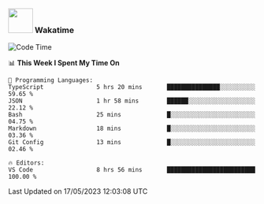 ### <img src="https://media.giphy.com/media/VgCDAzcKvsR6OM0uWg/giphy.gif" width="50"> Wakatime

  <!--START_SECTION:waka-->
![Code Time](http://img.shields.io/badge/Code%20Time-1%2C409%20hrs%2025%20mins-blue)

📊 **This Week I Spent My Time On** 

```text
💬 Programming Languages: 
TypeScript               5 hrs 20 mins       ███████████████░░░░░░░░░░   59.65 % 
JSON                     1 hr 58 mins        ██████░░░░░░░░░░░░░░░░░░░   22.12 % 
Bash                     25 mins             █░░░░░░░░░░░░░░░░░░░░░░░░   04.75 % 
Markdown                 18 mins             █░░░░░░░░░░░░░░░░░░░░░░░░   03.36 % 
Git Config               13 mins             █░░░░░░░░░░░░░░░░░░░░░░░░   02.46 % 

🔥 Editors: 
VS Code                  8 hrs 56 mins       █████████████████████████   100.00 % 
```


 Last Updated on 17/05/2023 12:03:08 UTC
<!--END_SECTION:waka-->
